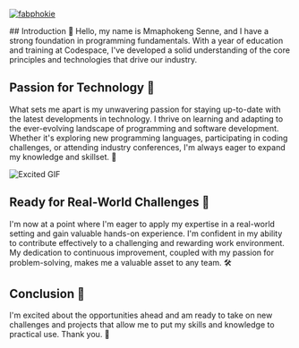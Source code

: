 <p align="left"> <a href="https://github.com/ryo-ma/github-profile-trophy"><img src="https://github-profile-trophy.vercel.app/?username=fabphokie" alt="fabphokie" /></a> </p>
## Introduction 👋
Hello, my name is Mmaphokeng Senne, and I have a strong foundation in programming fundamentals. With a year of education and training at Codespace, I've developed a solid understanding of the core principles and technologies that drive our industry.

## Passion for Technology 🚀
What sets me apart is my unwavering passion for staying up-to-date with the latest developments in technology. I thrive on learning and adapting to the ever-evolving landscape of programming and software development. Whether it's exploring new programming languages, participating in coding challenges, or attending industry conferences, I'm always eager to expand my knowledge and skillset. 🌟

![Excited GIF](https://media.giphy.com/media/l46Cy1rHbQ92uuLXa/giphy.gif)

## Ready for Real-World Challenges 💪
I'm now at a point where I'm eager to apply my expertise in a real-world setting and gain valuable hands-on experience. I'm confident in my ability to contribute effectively to a challenging and rewarding work environment. My dedication to continuous improvement, coupled with my passion for problem-solving, makes me a valuable asset to any team. 🛠️

## Conclusion 🎉
I'm excited about the opportunities ahead and am ready to take on new challenges and projects that allow me to put my skills and knowledge to practical use. Thank you. 🙏
